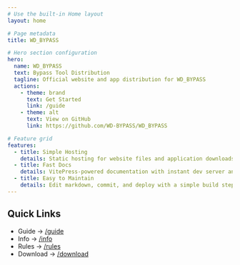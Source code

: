 ```yaml
---
# Use the built-in Home layout
layout: home

# Page metadata
title: WD_BYPASS

# Hero section configuration
hero:
  name: WD_BYPASS
  text: Bypass Tool Distribution
  tagline: Official website and app distribution for WD_BYPASS
  actions:
    - theme: brand
      text: Get Started
      link: /guide
    - theme: alt
      text: View on GitHub
      link: https://github.com/WD-BYPASS/WD_BYPASS

# Feature grid
features:
  - title: Simple Hosting
    details: Static hosting for website files and application downloads.
  - title: Fast Docs
    details: VitePress-powered documentation with instant dev server and static output.
  - title: Easy to Maintain
    details: Edit markdown, commit, and deploy with a simple build step.
---
```


## Quick Links

- Guide → [/guide](/guide)
- Info → [/info](/info)
- Rules → [/rules](/rules)
- Download → [/download](/download)
